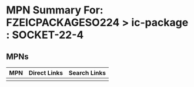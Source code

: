 



# MPN Summary For: FZEICPACKAGESO224 > ic-package : SOCKET-22-4

## MPNs
  

|MPN|Direct Links|Search Links|
| :--- | :--- | :--- |
||||
